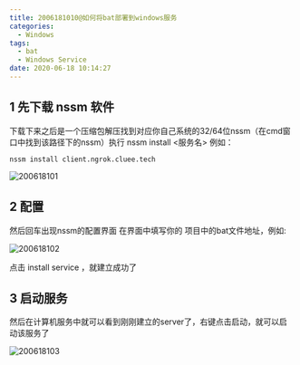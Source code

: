 ```yaml
---
title: 2006181010@如何将bat部署到windows服务
categories:
  - Windows
tags:
  - bat
  - Windows Service
date: 2020-06-18 10:14:27
---
```


## 1 先下载 nssm 软件

下载下来之后是一个压缩包解压找到对应你自己系统的32/64位nssm（在cmd窗口中找到该路径下的nssm）执行 nssm install  <服务名>   例如： 

`nssm install client.ngrok.cluee.tech`

![200618101](http://suo.im/5xUryS "200618101")

## 2 配置

然后回车出现nssm的配置界面 在界面中填写你的 项目中的bat文件地址，例如:

![200618102](http://suo.im/6w48ar "200618102")

点击 install service ，就建立成功了

## 3 启动服务
然后在计算机服务中就可以看到刚刚建立的server了，右键点击启动，就可以启动该服务了

![200618103](http://suo.im/5xUryS "200618103")

